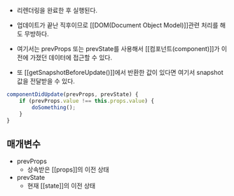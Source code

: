 - 리렌더링을 완료한 후 실행된다.
- 업데이트가 끝난 직후이므로 [[DOM(Document Object Model)]]관련 처리를 해도 무방하다.
- 여기서는 prevProps 또는 prevState를 사용해서 [[컴포넌트(component)]]가 이전에 가졌던 데이터에 접근할 수 있다.

- 또 [[getSnapshotBeforeUpdate()]]에서 반환한 값이 있다면 여기서 snapshot 값을 전달받을 수 있다.


```jsx
componentDidUpdate(prevProps, prevState) {
	if (prevProps.value !== this.props.value) {
		doSomething();
	}
}
```

## 매개변수
- prevProps
	- 상속받은 [[props]]의 이전 상태
- prevState
	- 현재 [[state]]의 이전 상태 